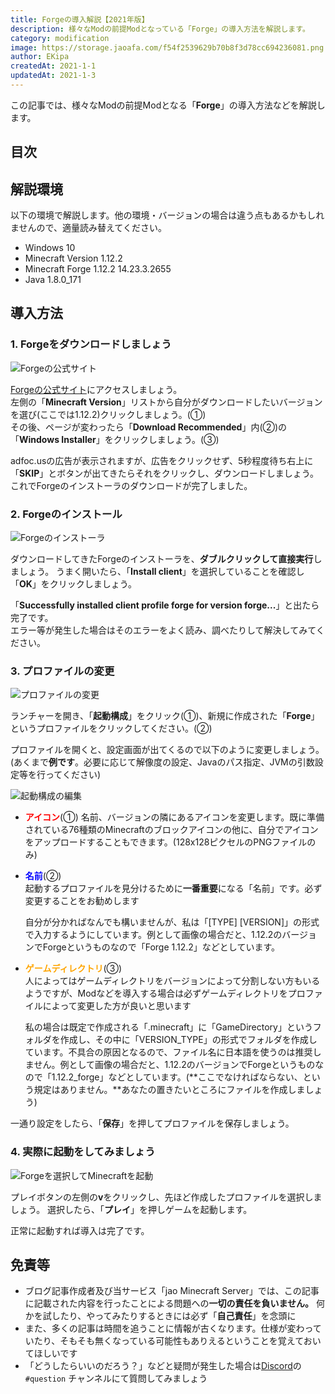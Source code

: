 ```yaml
---
title: Forgeの導入解説【2021年版】
description: 様々なModの前提Modとなっている「Forge」の導入方法を解説します。
category: modification
image: https://storage.jaoafa.com/f54f2539629b70b8f3d78cc694236081.png
author: EKipa
createdAt: 2021-1-1
updatedAt: 2021-1-3
---
```


この記事では、様々なModの前提Modとなる「**Forge**」の導入方法などを解説します。

## 目次

<!--contents-->

## 解説環境

以下の環境で解説します。他の環境・バージョンの場合は違う点もあるかもしれませんので、適量読み替えてください。

- Windows 10
- Minecraft Version 1.12.2
- Minecraft Forge 1.12.2 14.23.3.2655
- Java 1.8.0_171

## 導入方法

### 1. Forgeをダウンロードしましょう

![Forgeの公式サイト](https://storage.jaoafa.com/e9be87582a12b68052fcaf59fa880076.png)

[Forgeの公式サイト](http://files.minecraftforge.net)にアクセスしましょう。  
左側の「**Minecraft Version**」リストから自分がダウンロードしたいバージョンを選び(ここでは1.12.2)クリックしましょう。(①)  
その後、ページが変わったら「**Download Recommended**」内(②)の「**Windows Installer**」をクリックしましょう。(③)

adfoc.usの広告が表示されますが、広告をクリックせず、5秒程度待ち右上に「**SKIP**」とボタンが出てきたらそれをクリックし、ダウンロードしましょう。  
これでForgeのインストーラのダウンロードが完了しました。

### 2. Forgeのインストール

![Forgeのインストーラ](https://storage.jaoafa.com/241a9ce6071568e1d9fb6ee1f6694c27.png)

ダウンロードしてきたForgeのインストーラを、**ダブルクリックして直接実行**しましょう。
うまく開いたら、「**Install client**」を選択していることを確認し「**OK**」をクリックしましょう。

「**Successfully installed client profile forge for version forge...**」と出たら完了です。  
エラー等が発生した場合はそのエラーをよく読み、調べたりして解決してみてください。

### 3. プロファイルの変更

![プロファイルの変更](https://storage.jaoafa.com/c923ffc39256a47662c0bc9d6cd7db02.PNG)

ランチャーを開き、「**起動構成**」をクリック(①)、新規に作成された「**Forge**」というプロファイルをクリックしてください。(②)

プロファイルを開くと、設定画面が出てくるので以下のように変更しましょう。(あくまで**例です**。必要に応じて解像度の設定、Javaのパス指定、JVMの引数設定等を行ってください)

![起動構成の編集](https://storage.jaoafa.com/43fa5faefd8d880d1c7fa70386c4723d.PNG)

- <span style="color: red;">**アイコン**</span>(①)
 名前、バージョンの隣にあるアイコンを変更します。既に準備されている76種類のMinecraftのブロックアイコンの他に、自分でアイコンをアップロードすることもできます。(128x128ピクセルのPNGファイルのみ)

- <span style="color: blue;">**名前**</span>(②)  
  起動するプロファイルを見分けるために**一番重要**になる「名前」です。必ず変更することをお勧めします

  自分が分かればなんでも構いませんが、私は「[TYPE] [VERSION]」の形式で入力するようにしています。例として画像の場合だと、1.12.2のバージョンでForgeというものなので「Forge 1.12.2」などとしています。

- <span style="color: orange;">**ゲームディレクトリ**</span>(③)  
  人によってはゲームディレクトリをバージョンによって分割しない方もいるようですが、Modなどを導入する場合は必ずゲームディレクトリをプロファイルによって変更した方が良いと思います

  私の場合は既定で作成される「.minecraft」に「GameDirectory」というフォルダを作成し、その中に「VERSION_TYPE」の形式でフォルダを作成しています。不具合の原因となるので、ファイル名に日本語を使うのは推奨しません。例として画像の場合だと、1.12.2のバージョンでForgeというものなので「1.12.2_forge」などとしています。(**ここでなければならない、という規定はありません。**あなたの置きたいところにファイルを作成しましょう)

一通り設定をしたら、「**保存**」を押してプロファイルを保存しましょう。

### 4. 実際に起動をしてみましょう

![Forgeを選択してMinecraftを起動](https://storage.jaoafa.com/687817ad7c5e989cd1177daef431373f.PNG)

プレイボタンの左側の**v**をクリックし、先ほど作成したプロファイルを選択しましょう。
選択したら、「**プレイ**」を押しゲームを起動します。

正常に起動すれば導入は完了です。

## 免責等

- ブログ記事作成者及び当サービス「jao Minecraft Server」では、この記事に記載された内容を行ったことによる問題への**一切の責任を負いません。** 何かを試したり、やってみたりするときには必ず「**自己責任**」を念頭に
- また、多くの記事は時間を追うことに情報が古くなります。仕様が変わっていたり、そもそも無くなっている可能性もありえるということを覚えておいてほしいです
- 「どうしたらいいのだろう？」などと疑問が発生した場合は[Discord](community/discord)の `#question` チャンネルにて質問してみましょう
